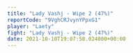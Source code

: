 ```yaml
---
title: "Lady Vashj - Wipe 2 (47%)"
reportCode: "9VghCRJvynYPpxG1"
player: "Laety"
fight: "Lady Vashj - Wipe 2 (47%)"
date: 2021-10-10T19:07:58.024000+00:00
---
```

